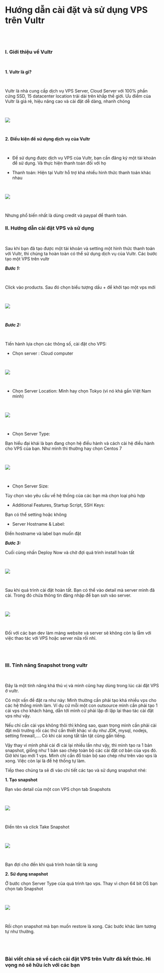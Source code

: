 # Hướng dẫn cài đặt và sử dụng VPS trên Vultr

<br>
<br>

### I. Giới thiệu về Vultr

<br>

**1. Vultr là gì?**

<br>

Vultr là nhà cung cấp dịch vụ VPS Server, Cloud Server với 100% phần cứng SSD, 15 datacenter location trải dài trên khắp thế giới. Ưu điểm của Vultr là giá rẻ, hiệu năng cao và cài đặt dễ dàng, nhanh chóng

<br>

![](https://images.viblo.asia/f4b3c7b4-b60f-4bbd-b3da-ca9b01b80799.jpg)

<br>

**2. Điều kiện để sử dụng dịch vụ của Vultr**

<br>

- Để sử dụng được dịch vụ VPS của Vultr, bạn cần đăng ký một tài khoản để sử dụng. Và thực hiện thanh toán đối với họ

- Thanh toán: Hiện tại Vultr hỗ trợ khá nhiều hình thức thanh toán khác nhau

<br>

![](https://images.viblo.asia/46a220a5-1c60-426a-b0dd-b0394de1811d.png)

<br>

Nhưng phổ biến nhất là dùng credit và paypal để thanh toán.


### II. Hướng dẫn cài đặt VPS và sử dụng

<br>

Sau khi bạn đã tạo được một tài khoản và setting một hình thức thanh toán với Vultr, thì chúng ta hoàn toàn có thể sử dụng dịch vụ của Vultr. Các bước tạo một VPS trên vultr

***Bước 1:***

<br>

Click vào products. Sau đó chọn biểu tượng dấu + để khởi tạo một vps mới

<br>

![](https://images.viblo.asia/6b1b97d5-9454-4f8c-ac21-2b0cd75c1d10.jpg)

<br>


***Bước 2:***

<br>

Tiến hành lựa chọn các thông số, cài đặt cho VPS:

- Chọn server : Cloud computer

<br>

![](https://images.viblo.asia/3095212f-97d2-4f1b-a5c2-1733c17aa969.png)

<br>

- Chọn Server Location: Mình hay chọn Tokyo (vì nó khá gần Việt Nam mình)

<br>

![](https://images.viblo.asia/2c3c5976-0723-408c-b271-32400edcad96.png)

<br>

- Chọn Server Type:

Bạn hiểu đại khái là bạn đang chọn hệ điều hành và cách cài hệ điều hành cho VPS của bạn. Như mình thì thường hay chọn Centos 7

<br>

![](https://images.viblo.asia/f85ac404-ee2e-4ff1-964a-eeec1933d404.png)

<br>

- Chọn Server Size: 

Tùy chọn vào yêu cầu về hệ thống của các bạn mà chọn loại phù hợp


- Additional Features, Startup Script, SSH Keys: 

Bạn có thể setting hoặc không

- Server Hostname & Label: 

Điền hostname và label bạn muốn đặt


***Bước 3:***

Cuối cùng nhấn Deploy Now và chờ đợi quá trình install hoàn tất

<br>

![](https://images.viblo.asia/70f1a7dd-812d-462c-8220-59b0c9778850.jpg)

<br>

Sau khi quá trình cài đặt hoàn tất. Bạn có thể vào detail mà server mình đã cài. Trong đó chứa thông tin đăng nhập để bạn ssh vào server.

<br>

![](https://images.viblo.asia/510dd792-9934-47f8-8d16-d3b9eefc430d.png)

<br>

Đối với các bạn dev làm mảng website và server sẽ không còn lạ lẫm với việc thao tác với VPS hoặc server nữa rồi nhỉ.

<br>

<br>

### III. Tính năng Snapshot trong vultr

<br>

Đây là một tính năng khá thú vị và mình cũng hay dùng trong lúc cài đặt VPS ở vultr.

Có một vấn đề đặt ra như này: Mình thường cần phải tạo khá nhiều vps cho các hệ thống mình làm. Ví dụ cứ mỗi một con outsource mình cần phải tạo 1 cái vps cho khách hàng, dẫn tới mình cứ phải lặp đi lặp lại thao tác cài đặt vps như vậy. 

Nếu chỉ cần cài vps không thôi thì không sao, quan trọng mình cần phải cài đặt môi trường rồi các thứ cần thiết khác ví dụ như JDK, mysql, nodejs, setting firewall,.... Có khi cài xong tất tần tật cũng gần tiếng. 

Vậy thay vì mình phải cài đi cài lại nhiều lần như vậy, thì mình tạo ra 1 bản snapshot, giống như 1 bản sao chép toàn bộ các cài đặt cơ bản của vps đó. Giờ khi tạo mới 1 vps. Mình chỉ cần đổ toàn bộ sao chép như trên vào vps là xong. Việc còn lại là để hệ thống tự làm.

Tiếp theo chúng ta sẽ đi vào chi tiết các tạo và sử dụng snapshot nhé:

**1. Tạo snapshot**

Bạn vào detail của một con VPS chọn tab Snapshots

<br>

![](https://images.viblo.asia/6b1b97d5-9454-4f8c-ac21-2b0cd75c1d10.jpg)

<br>

Điền tên và click Take Snapshot

<br>

![](https://images.viblo.asia/7e28726e-df00-4fe6-939b-56d88da91908.png)

<br>

Bạn đợi cho đến khi quá trình hoàn tất là xong

**2. Sử dụng snapshot**

Ở bước chọn Server Type của quá trình tạo vps. Thay vì chọn 64 bit OS bạn chọn tab Snapshot

<br>

![](https://images.viblo.asia/2896c2e0-e606-42fc-861a-6124930e534b.png)

<br>

Rồi chọn snapshot mà bạn muốn restore là xong. Các bước khác làm tương tự như thường.

<br>

<br>


### Bài viết chia sẻ về cách cài đặt VPS trên Vultr đã kết thúc. Hi vọng nó sẽ hữu ích với các bạn